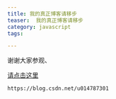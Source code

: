 ```yaml
---
title: 我的真正博客请移步
teaser:  我的真正博客请移步
category: javascript
tags:

---
```



谢谢大家参观、

[请点击这里](https://blog.csdn.net/u014787301)

```
https://blog.csdn.net/u014787301
```